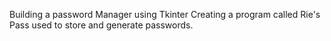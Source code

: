 Building a password Manager using Tkinter
Creating a program called Rie's Pass used to store and generate passwords.
